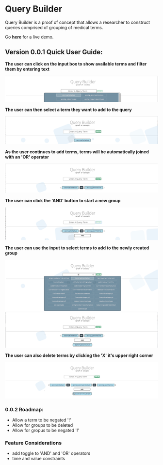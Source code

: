 # Query Builder

Query Builder is a proof of concept that allows a researcher to construct queries comprised of grouping of medical terms.  


Go **[here](https://bendcarmen.github.io/query-tool/)** for a live demo.

## Version 0.0.1 Quick User Guide:

**The user can click on the input box to show available terms and filter them by entering text**

![usage](./assets/screenshot1.png)

**The user can then select a term they want to add to the query**

![usage](./assets/screenshot2.png)

**As the user continues to add terms, terms will be automatically joined with an 'OR' operator**

![usage](./assets/screenshot3.png)

**The user can click the 'AND' button to start a new group**

![usage](./assets/screenshot4.png)

**The user can use the input to select terms to add to the newly created group**

![usage](./assets/screenshot5.png)
![usage](./assets/screenshot6.png)

**The user can also delete terms by clicking the 'X' it's upper right corner**

![usage](./assets/screenshot7.png)


### 0.0.2 Roadmap:
* Allow a term to be negated '!'
* Allow for groups to be deleted
* Allow for gropus to be negated '!'

### Feature Considerations
* add toggle to 'AND' and 'OR' operators
* time and value constraints









